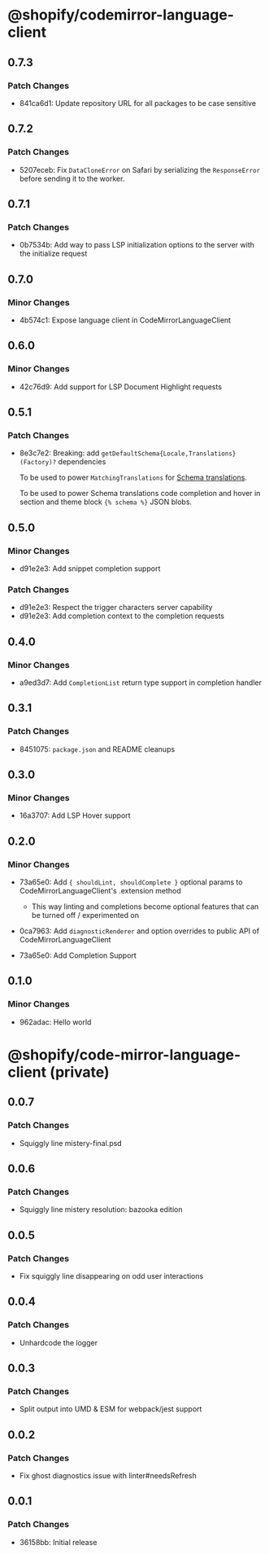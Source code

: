 # @shopify/codemirror-language-client

## 0.7.3

### Patch Changes

- 841ca6d1: Update repository URL for all packages to be case sensitive

## 0.7.2

### Patch Changes

- 5207eceb: Fix `DataCloneError` on Safari by serializing the `ResponseError` before sending it to the worker.

## 0.7.1

### Patch Changes

- 0b7534b: Add way to pass LSP initialization options to the server with the initialize request

## 0.7.0

### Minor Changes

- 4b574c1: Expose language client in CodeMirrorLanguageClient

## 0.6.0

### Minor Changes

- 42c76d9: Add support for LSP Document Highlight requests

## 0.5.1

### Patch Changes

- 8e3c7e2: Breaking: add `getDefaultSchema{Locale,Translations}(Factory)?` dependencies

  To be used to power `MatchingTranslations` for [Schema translations](https://shopify.dev/docs/storefronts/themes/architecture/locales/schema-locale-files).

  To be used to power Schema translations code completion and hover in section and theme block `{% schema %}` JSON blobs.

## 0.5.0

### Minor Changes

- d91e2e3: Add snippet completion support

### Patch Changes

- d91e2e3: Respect the trigger characters server capability
- d91e2e3: Add completion context to the completion requests

## 0.4.0

### Minor Changes

- a9ed3d7: Add `CompletionList` return type support in completion handler

## 0.3.1

### Patch Changes

- 8451075: `package.json` and README cleanups

## 0.3.0

### Minor Changes

- 16a3707: Add LSP Hover support

## 0.2.0

### Minor Changes

- 73a65e0: Add `{ shouldLint, shouldComplete }` optional params to CodeMirrorLanguageClient's .extension method

  - This way linting and completions become optional features that can be turned off / experimented on

- 0ca7963: Add `diagnosticRenderer` and option overrides to public API of CodeMirrorLanguageClient
- 73a65e0: Add Completion Support

## 0.1.0

### Minor Changes

- 962adac: Hello world

# @shopify/code-mirror-language-client (private)

## 0.0.7

### Patch Changes

- Squiggly line mistery-final.psd

## 0.0.6

### Patch Changes

- Squiggly line mistery resolution: bazooka edition

## 0.0.5

### Patch Changes

- Fix squiggly line disappearing on odd user interactions

## 0.0.4

### Patch Changes

- Unhardcode the logger

## 0.0.3

### Patch Changes

- Split output into UMD & ESM for webpack/jest support

## 0.0.2

### Patch Changes

- Fix ghost diagnostics issue with linter#needsRefresh

## 0.0.1

### Patch Changes

- 36158bb: Initial release
